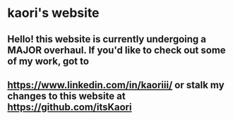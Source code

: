 # kaori's website
## Hello! this website is currently undergoing a MAJOR overhaul. If you'd like to check out some of my work, got to 
## https://www.linkedin.com/in/kaoriii/ or stalk my changes to this website at https://github.com/itsKaori
